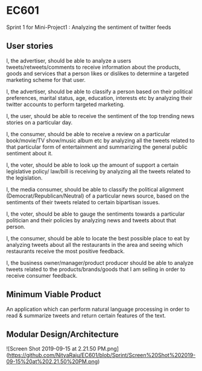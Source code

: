 # EC601

Sprint 1 for Mini-Project1 : Analyzing the sentiment of twitter feeds

## User stories

I, the advertiser, should be able to analyze a users tweets/retweets/comments to receive information about the products, goods and services that a person likes or dislikes to determine a targeted marketing scheme for that user. 

I, the advertiser, should be able to classify a person based on their political preferences, marital status, age, education, interests etc by analyzing their twitter accounts to perform targeted marketing. 

I, the user, should be able to receive the sentiment of the top trending news stories on a particular day.

I, the consumer, should be able to receive a review on a particular book/movie/TV show/music album etc by analyzing all the tweets related to that particular form of entertainment and summarizing the general public sentiment about it.

I, the voter, should be able to look up the amount of support a certain legislative policy/ law/bill is receiving by analyzing all the tweets related to the legislation.

I, the media consumer, should be able to classify the political alignment (Democrat/Republican/Neutral) of a particular news source, based on the sentiments of their tweets related to certain bipartisan issues. 

I, the voter, should be able to gauge the sentiments towards a particular politician and their policies by analyzing news and tweets about that person. 

I, the consumer, should be able to locate the best possible place to eat by analyzing tweets about all the restaurants in the area and seeing which restaurants receive the most positive feedback. 

I, the business owner/manager/product producer should be able to analyze tweets related to the products/brands/goods that I am selling in order to receive consumer feedback. 


## Minimum Viable Product
An application which can perform natural language processing in order to read & summarize tweets and return certain features of the text. 

## Modular Design/Architecture
![Screen Shot 2019-09-15 at 2.21.50 PM.png]
(https://github.com/NityaRaju/EC601/blob/Sprint/Screen%20Shot%202019-09-15%20at%202.21.50%20PM.png)
